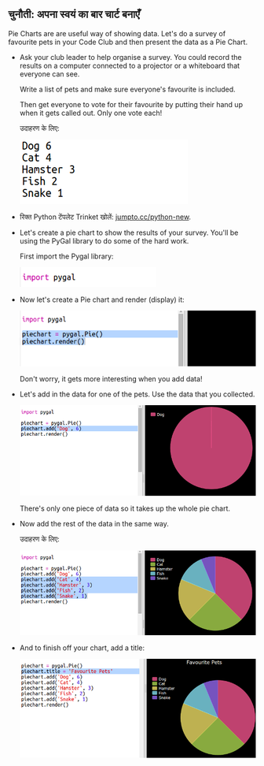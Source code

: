 ## चुनौती: अपना स्वयं का बार चार्ट बनाएँ

Pie Charts are are useful way of showing data. Let's do a survey of favourite pets in your Code Club and then present the data as a Pie Chart.

+ Ask your club leader to help organise a survey. You could record the results on a computer connected to a projector or a whiteboard that everyone can see.
    
    Write a list of pets and make sure everyone's favourite is included.
    
    Then get everyone to vote for their favourite by putting their hand up when it gets called out. Only one vote each!
    
    उदाहरण के लिए:
    
    ![स्क्रीनशॉट](images/pets-favourite.png)

+ रिक्त Python टेंपलेट Trinket खोलें: <a href="http://jumpto.cc/python-new" target="_blank">jumpto.cc/python-new</a>.

+ Let's create a pie chart to show the results of your survey. You'll be using the PyGal library to do some of the hard work.
    
    First import the Pygal library:
    
    ![स्क्रीनशॉट](images/pets-pygal.png)

+ Now let's create a Pie chart and render (display) it:
    
    ![स्क्रीनशॉट](images/pets-pie.png)
    
    Don't worry, it gets more interesting when you add data!

+ Let's add in the data for one of the pets. Use the data that you collected.
    
    ![स्क्रीनशॉट](images/pets-add.png)
    
    There's only one piece of data so it takes up the whole pie chart.

+ Now add the rest of the data in the same way.
    
    उदाहरण के लिए:
    
    ![स्क्रीनशॉट](images/pets-add-all.png)

+ And to finish off your chart, add a title:
    
    ![स्क्रीनशॉट](images/pets-title.png)